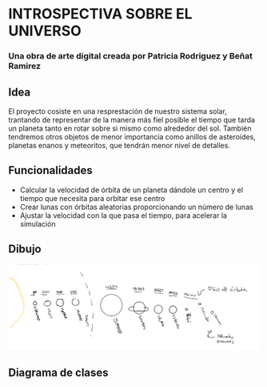 # INTROSPECTIVA SOBRE EL UNIVERSO
### Una obra de arte digital creada por Patricia Rodriguez y Beñat Ramirez

## Idea

El proyecto cosiste en una resprestación de nuestro sistema solar, trantando de representar de la manera más fiel posible el tiempo que tarda un planeta tanto en rotar sobre si mismo como alrededor del sol.
También tendremos otros objetos de menor importancia como anillos de asteroides, planetas enanos y meteoritos, que tendrán menor nivel de detalles.

## Funcionalidades

- Calcular la velocidad de órbita de un planeta dándole un centro y el tiempo que necesita para orbitar ese centro
- Crear lunas con órbitas aleatorias proporcionando un número de lunas
- Ajustar la velocidad con la que pasa el tiempo, para acelerar la simulación

## Dibujo

![Diagrama del sistema solar](diagrama.png)

## Diagrama de clases
